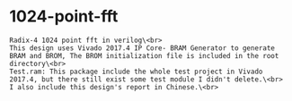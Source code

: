 # 1024-point-fft
    Radix-4 1024 point fft in verilog\<br>
    This design uses Vivado 2017.4 IP Core- BRAM Generator to generate BRAM and BROM, The BROM initialization file is included in the root directory\<br>
    Test.ram: This package include the whole test project in Vivado 2017.4, but there still exist some test module I didn't delete.\<br>
    I also include this design's report in Chinese.\<br>
